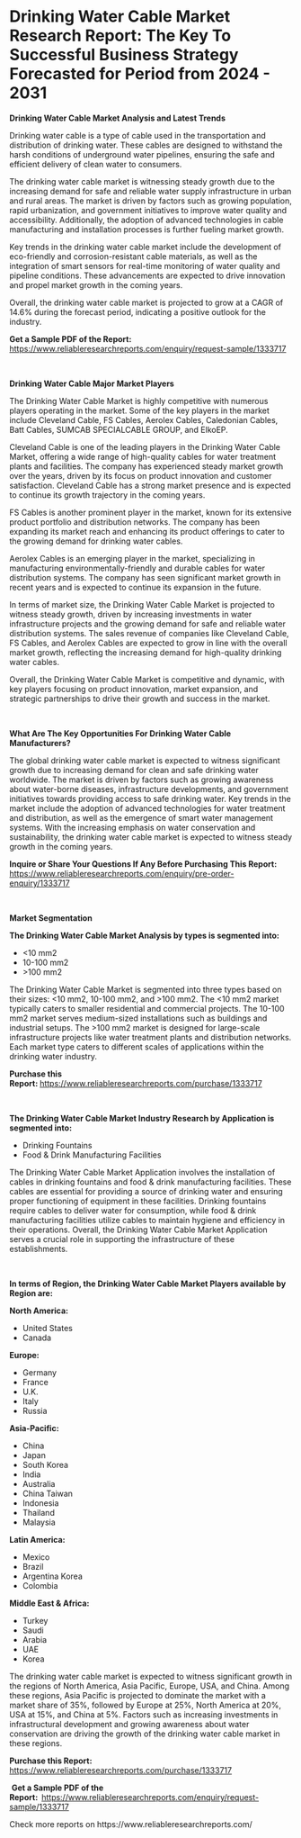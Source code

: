 <p><h1>Drinking Water Cable Market Research Report: The Key To Successful Business Strategy Forecasted for Period from 2024 - 2031</h1></p><p><strong>Drinking Water Cable Market Analysis and Latest Trends</strong></p>
<p><p>Drinking water cable is a type of cable used in the transportation and distribution of drinking water. These cables are designed to withstand the harsh conditions of underground water pipelines, ensuring the safe and efficient delivery of clean water to consumers.</p><p>The drinking water cable market is witnessing steady growth due to the increasing demand for safe and reliable water supply infrastructure in urban and rural areas. The market is driven by factors such as growing population, rapid urbanization, and government initiatives to improve water quality and accessibility. Additionally, the adoption of advanced technologies in cable manufacturing and installation processes is further fueling market growth.</p><p>Key trends in the drinking water cable market include the development of eco-friendly and corrosion-resistant cable materials, as well as the integration of smart sensors for real-time monitoring of water quality and pipeline conditions. These advancements are expected to drive innovation and propel market growth in the coming years.</p><p>Overall, the drinking water cable market is projected to grow at a CAGR of 14.6% during the forecast period, indicating a positive outlook for the industry.</p></p>
<p><strong>Get a Sample PDF of the Report:&nbsp;</strong> <a href="https://www.reliableresearchreports.com/enquiry/request-sample/1333717">https://www.reliableresearchreports.com/enquiry/request-sample/1333717</a></p>
<p>&nbsp;</p>
<p><strong>Drinking Water Cable Major Market Players</strong></p>
<p><p>The Drinking Water Cable Market is highly competitive with numerous players operating in the market. Some of the key players in the market include Cleveland Cable, FS Cables, Aerolex Cables, Caledonian Cables, Batt Cables, SUMCAB SPECIALCABLE GROUP, and ElkoEP.</p><p>Cleveland Cable is one of the leading players in the Drinking Water Cable Market, offering a wide range of high-quality cables for water treatment plants and facilities. The company has experienced steady market growth over the years, driven by its focus on product innovation and customer satisfaction. Cleveland Cable has a strong market presence and is expected to continue its growth trajectory in the coming years.</p><p>FS Cables is another prominent player in the market, known for its extensive product portfolio and distribution networks. The company has been expanding its market reach and enhancing its product offerings to cater to the growing demand for drinking water cables.</p><p>Aerolex Cables is an emerging player in the market, specializing in manufacturing environmentally-friendly and durable cables for water distribution systems. The company has seen significant market growth in recent years and is expected to continue its expansion in the future.</p><p>In terms of market size, the Drinking Water Cable Market is projected to witness steady growth, driven by increasing investments in water infrastructure projects and the growing demand for safe and reliable water distribution systems. The sales revenue of companies like Cleveland Cable, FS Cables, and Aerolex Cables are expected to grow in line with the overall market growth, reflecting the increasing demand for high-quality drinking water cables.</p><p>Overall, the Drinking Water Cable Market is competitive and dynamic, with key players focusing on product innovation, market expansion, and strategic partnerships to drive their growth and success in the market.</p></p>
<p>&nbsp;</p>
<p><strong>What Are The Key Opportunities For Drinking Water Cable Manufacturers?</strong></p>
<p><p>The global drinking water cable market is expected to witness significant growth due to increasing demand for clean and safe drinking water worldwide. The market is driven by factors such as growing awareness about water-borne diseases, infrastructure developments, and government initiatives towards providing access to safe drinking water. Key trends in the market include the adoption of advanced technologies for water treatment and distribution, as well as the emergence of smart water management systems. With the increasing emphasis on water conservation and sustainability, the drinking water cable market is expected to witness steady growth in the coming years.</p></p>
<p><strong>Inquire or Share Your Questions If Any Before Purchasing This Report:</strong> <a href="https://www.reliableresearchreports.com/enquiry/pre-order-enquiry/1333717">https://www.reliableresearchreports.com/enquiry/pre-order-enquiry/1333717</a></p>
<p>&nbsp;</p>
<p><strong>Market Segmentation</strong></p>
<p><strong>The Drinking Water Cable Market Analysis by types is segmented into:</strong></p>
<p><ul><li><10 mm2</li><li>10-100 mm2</li><li>>100 mm2</li></ul></p>
<p><p>The Drinking Water Cable Market is segmented into three types based on their sizes: <10 mm2, 10-100 mm2, and >100 mm2. The <10 mm2 market typically caters to smaller residential and commercial projects. The 10-100 mm2 market serves medium-sized installations such as buildings and industrial setups. The >100 mm2 market is designed for large-scale infrastructure projects like water treatment plants and distribution networks. Each market type caters to different scales of applications within the drinking water industry.</p></p>
<p><strong>Purchase this Report:&nbsp;</strong><a href="https://www.reliableresearchreports.com/purchase/1333717">https://www.reliableresearchreports.com/purchase/1333717</a></p>
<p>&nbsp;</p>
<p><strong>The Drinking Water Cable Market Industry Research by Application is segmented into:</strong></p>
<p><ul><li>Drinking Fountains</li><li>Food & Drink Manufacturing Facilities</li></ul></p>
<p><p>The Drinking Water Cable Market Application involves the installation of cables in drinking fountains and food & drink manufacturing facilities. These cables are essential for providing a source of drinking water and ensuring proper functioning of equipment in these facilities. Drinking fountains require cables to deliver water for consumption, while food & drink manufacturing facilities utilize cables to maintain hygiene and efficiency in their operations. Overall, the Drinking Water Cable Market Application serves a crucial role in supporting the infrastructure of these establishments.</p></p>
<p>&nbsp;</p>
<p><strong>In terms of Region, the Drinking Water Cable Market Players available by Region are:</strong></p>
<p>
    <p> <strong> North America: </strong>
        <ul>
            <li>United States</li>
            <li>Canada</li>
        </ul>
        </p> 
    <p> <strong> Europe: </strong>
        <ul>
            <li>Germany</li>
            <li>France</li>
            <li>U.K.</li>
            <li>Italy</li>
            <li>Russia</li>
        </ul>
        </p> 
    <p> <strong> Asia-Pacific: </strong>
        <ul>
            <li>China</li>
            <li>Japan</li>
            <li>South Korea</li>
            <li>India</li>
            <li>Australia</li>
            <li>China Taiwan</li>
            <li>Indonesia</li>
            <li>Thailand</li>
            <li>Malaysia</li>
        </ul>
        </p> 
    <p> <strong> Latin America: </strong>
        <ul>
            <li>Mexico</li>
            <li>Brazil</li>
            <li>Argentina Korea</li>
            <li>Colombia</li>
        </ul>
        </p> 
    <p> <strong> Middle East & Africa: </strong>
        <ul>
            <li>Turkey</li>
            <li>Saudi</li>
            <li>Arabia</li>
            <li>UAE</li>
            <li>Korea</li>
        </ul>
    </p>
    </p>
<p><p>The drinking water cable market is expected to witness significant growth in the regions of North America, Asia Pacific, Europe, USA, and China. Among these regions, Asia Pacific is projected to dominate the market with a market share of 35%, followed by Europe at 25%, North America at 20%, USA at 15%, and China at 5%. Factors such as increasing investments in infrastructural development and growing awareness about water conservation are driving the growth of the drinking water cable market in these regions.</p></p>
<p><strong>Purchase this Report: </strong><a href="https://www.reliableresearchreports.com/purchase/1333717">https://www.reliableresearchreports.com/purchase/1333717</a></p>
<p>&nbsp;<strong>Get a Sample PDF of the Report:&nbsp;&nbsp;</strong><a href="https://www.reliableresearchreports.com/enquiry/request-sample/1333717">https://www.reliableresearchreports.com/enquiry/request-sample/1333717</a></p>
<p><strong></strong></p>
<p>Check more reports on https://www.reliableresearchreports.com/</p>